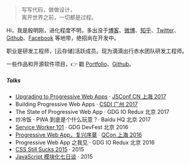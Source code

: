 > 写写代码，做做设计，  
> 离开世界之前，一切都是过程。

Hi，我是殷明刚，进化程度不明，多出没于[博客](yinminggang.github.io)、[微博](http://weibo.com/starfish_Yin)、[知乎](https://www.zhihu.com/people/ymgindex.php/)、[Twitter](https://twitter.com/yinminggang/)、[Github](https://github.com/yinminggang)、[Facebook](https://www.facebook.com/minggang.yin.5) 等地带，绝招尚在开发中。

职业是研发工程师，[云存储]活跃成员。现为滴滴出行赤水团队研发工程师。

一些作品和开源软件项目，👉 戳 [Portfolio](/portfolio)、[Github](http://github.com/yinminggang)。


##### Talks

- [Upgrading to Progressive Web Apps][9] · [JSConf CN 上海 2017](http://2017.jsconf.cn/)
- Building Progressive Web Apps · [CSDI 广州 2017](http://www.csdisummit.com/)
- The State of Progressive Web App · GDG IO Redux 北京 2017
- 炒冷饭 · PWA 到底是个什么玩意？· Baidu HQ 北京 2017
- [Service Worker 101][5] · GDG DevFest 北京 2016
- [Progressive Web App，复兴序章][4] · [QCon 上海 2016](http://2016.qconshanghai.com/presentation/3111)
- Progressive Web App 之我见 · GDG IO Redux 北京 2016
- [CSS Still Sucks 2015][2] · 2015
- [JavaScript 模块化七日谈][1] · 2015

[1]: //yinminggang.github.io/2015/07/09/js-module-7day/
[2]: //yinminggang.github.io/2015/12/28/css-sucks-2015/
[3]: //yinminggang.github.io/2016/06/05/pwa-in-my-pov/
[4]: //yinminggang.github.io/2016/10/20/pwa-qcon2016/
[5]: //yinminggang.github.io/2016/11/20/sw-101-gdgdf/
[6]: https://yanshuo.io/assets/player/?deck=58ac8598b123db0067292f92 "PWA Rehashing"
[7]: https://yanshuo.io/assets/player/?deck=593ad6fbfe88c2006a0a0d6d "The State of PWA"
[8]: https://yanshuo.io/assets/player/?deck=594d673d570c357d0698a950 "Building PWA"
[9]: //yinminggang.github.io/jsconfcn2017/
